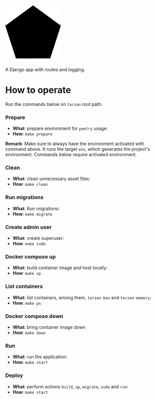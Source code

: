 # ![tarzan_title](https://github.com/trouchet/tarzan/blob/133557f070ecd8c2bdc3ab0eadf0de4639000e54/static/images/tarzan_tiny)

A Django app with routes and logging.

# How to operate

Run the commands below on `tarzan` root path:

### Prepare

- **What**: prepare environment for `poetry` usage:
- **How**: `make prepare`

**Remark**: Make sure to always have the environment activated with command above. It runs the target `env`, which generates the project's environment. Commands below require activated environment.

### Clean

- **What**: clean unnecessary asset files:
- **How**: `make clean`

### Run migrations

- **What**: Run migrations:
- **How**: `make migrate`

### Create admin user

- **What**: create superuser:
- **How**: `make sudo`

### Docker compose up

- **What**: build container image and host locally:
- **How**: `make up`

### List containers 

- **What**: list containers, among them, `tarzan-box` and `tarzan-memory`:
- **How**: `make ps`

### Docker compose down

- **What**: bring container image down
- **How**: `make down`

### Run

- **What**: run the application:
- **How**: `make start`

### Deploy

- **What**: perform actions `build`, `up`, `migrate`, `sudo` and `run`:
- **How**: `make start` 
